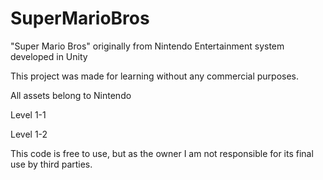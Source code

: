 # SuperMarioBros
"Super Mario Bros" originally from Nintendo Entertainment system developed in Unity

This project was made for learning without any commercial purposes.

All assets belong to Nintendo

Level 1-1

Level 1-2

This code is free to use, but as the owner I am not responsible for its final use by third parties.
